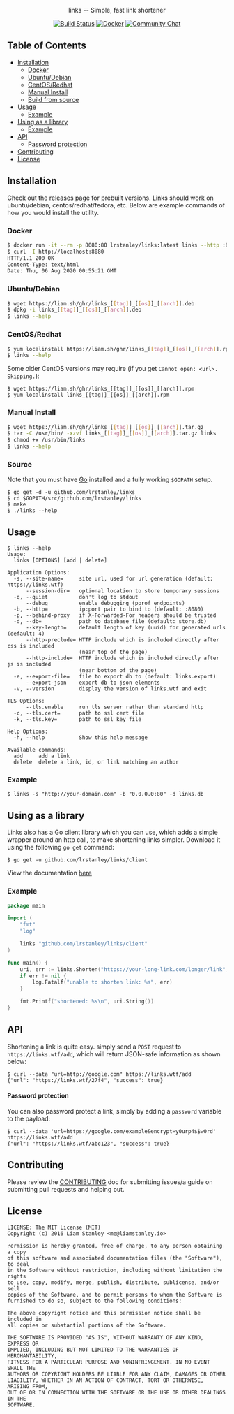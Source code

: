 <p align="center">links -- Simple, fast link shortener</p>
<p align="center">
  <a href="https://travis-ci.org/lrstanley/links"><img src="https://travis-ci.org/lrstanley/links.svg?branch=master" alt="Build Status"></a>
  <a href="https://hub.docker.com/r/lrstanley/links"><img src="https://img.shields.io/badge/Docker-lrstanley%2Flinks-blue.svg" alt="Docker"></a>
  <a href="https://liam.sh/chat"><img src="https://img.shields.io/badge/Community-Chat%20with%20us-green.svg" alt="Community Chat"></a>
</p>

## Table of Contents
- [Installation](#installation)
  - [Docker](#docker)
  - [Ubuntu/Debian](#ubuntudebian)
  - [CentOS/Redhat](#centosredhat)
  - [Manual Install](#manual-install)
  - [Build from source](#build-from-source)
- [Usage](#usage)
  - [Example](#example)
- [Using as a library](#using-as-a-library)
  - [Example](#example-1)
- [API](#api)
    - [Password protection](#password-protection)
- [Contributing](#contributing)
- [License](#license)

## Installation

Check out the [releases](https://github.com/lrstanley/links/releases)
page for prebuilt versions. Links should work on ubuntu/debian,
centos/redhat/fedora, etc. Below are example commands of how you would install
the utility.

### Docker

```bash
$ docker run -it --rm -p 8080:80 lrstanley/links:latest links --http :80 --db /data/store.db
$ curl -I http://localhost:8080
HTTP/1.1 200 OK
Content-Type: text/html
Date: Thu, 06 Aug 2020 00:55:21 GMT
```

### Ubuntu/Debian

```bash
$ wget https://liam.sh/ghr/links_[[tag]]_[[os]]_[[arch]].deb
$ dpkg -i links_[[tag]]_[[os]]_[[arch]].deb
$ links --help
```

### CentOS/Redhat

```bash
$ yum localinstall https://liam.sh/ghr/links_[[tag]]_[[os]]_[[arch]].rpm
$ links --help
```

Some older CentOS versions may require (if you get `Cannot open: <url>. Skipping.`):

```console
$ wget https://liam.sh/ghr/links_[[tag]]_[[os]]_[[arch]].rpm
$ yum localinstall links_[[tag]]_[[os]]_[[arch]].rpm
```

### Manual Install

```bash
$ wget https://liam.sh/ghr/links_[[tag]]_[[os]]_[[arch]].tar.gz
$ tar -C /usr/bin/ -xzvf links_[[tag]]_[[os]]_[[arch]].tar.gz links
$ chmod +x /usr/bin/links
$ links --help
```

### Source

Note that you must have [Go](https://golang.org/doc/install) installed and
a fully working `$GOPATH` setup.

    $ go get -d -u github.com/lrstanley/links
    $ cd $GOPATH/src/github.com/lrstanley/links
    $ make
    $ ./links --help

## Usage

```
$ links --help
Usage:
  links [OPTIONS] [add | delete]

Application Options:
  -s, --site-name=     site url, used for url generation (default: https://links.wtf)
      --session-dir=   optional location to store temporary sessions
  -q, --quiet          don't log to stdout
      --debug          enable debugging (pprof endpoints)
  -b, --http=          ip:port pair to bind to (default: :8080)
  -p, --behind-proxy   if X-Forwarded-For headers should be trusted
  -d, --db=            path to database file (default: store.db)
      --key-length=    default length of key (uuid) for generated urls (default: 4)
      --http-preclude= HTTP include which is included directly after css is included
                       (near top of the page)
      --http-include=  HTTP include which is included directly after js is included
                       (near bottom of the page)
  -e, --export-file=   file to export db to (default: links.export)
      --export-json    export db to json elements
  -v, --version        display the version of links.wtf and exit

TLS Options:
      --tls.enable     run tls server rather than standard http
  -c, --tls.cert=      path to ssl cert file
  -k, --tls.key=       path to ssl key file

Help Options:
  -h, --help           Show this help message

Available commands:
  add     add a link
  delete  delete a link, id, or link matching an author

```

### Example

```
$ links -s "http://your-domain.com" -b "0.0.0.0:80" -d links.db
```

## Using as a library

Links also has a Go client library which you can use, which adds a simple
wrapper around an http call, to make shortening links simpler. Download it
using the following `go get` command:

```
$ go get -u github.com/lrstanley/links/client
```

View the documentation [here](https://godoc.org/github.com/lrstanley/links/client)

### Example

```go
package main

import (
	"fmt"
	"log"

	links "github.com/lrstanley/links/client"
)

func main() {
	uri, err := links.Shorten("https://your-long-link.com/longer/link", "", nil)
	if err != nil {
		log.Fatalf("unable to shorten link: %s", err)
	}

	fmt.Printf("shortened: %s\n", uri.String())
}
```

## API

Shortening a link is quite easy. simply send a `POST` request to `https://links.wtf/add`,
which will return JSON-safe information as shown below:

```
$ curl --data "url=http://google.com" https://links.wtf/add
{"url": "https://links.wtf/27f4", "success": true}
```

#### Password protection

You can also password protect a link, simply by adding a `password` variable to the payload:

```
$ curl --data 'url=https://google.com/example&encrypt=y0urp4$$w0rd' https://links.wtf/add
{"url": "https://links.wtf/abc123", "success": true}
```

## Contributing

Please review the [CONTRIBUTING](CONTRIBUTING.md) doc for submitting issues/a guide
on submitting pull requests and helping out.

## License

```
LICENSE: The MIT License (MIT)
Copyright (c) 2016 Liam Stanley <me@liamstanley.io>

Permission is hereby granted, free of charge, to any person obtaining a copy
of this software and associated documentation files (the "Software"), to deal
in the Software without restriction, including without limitation the rights
to use, copy, modify, merge, publish, distribute, sublicense, and/or sell
copies of the Software, and to permit persons to whom the Software is
furnished to do so, subject to the following conditions:

The above copyright notice and this permission notice shall be included in
all copies or substantial portions of the Software.

THE SOFTWARE IS PROVIDED "AS IS", WITHOUT WARRANTY OF ANY KIND, EXPRESS OR
IMPLIED, INCLUDING BUT NOT LIMITED TO THE WARRANTIES OF MERCHANTABILITY,
FITNESS FOR A PARTICULAR PURPOSE AND NONINFRINGEMENT. IN NO EVENT SHALL THE
AUTHORS OR COPYRIGHT HOLDERS BE LIABLE FOR ANY CLAIM, DAMAGES OR OTHER
LIABILITY, WHETHER IN AN ACTION OF CONTRACT, TORT OR OTHERWISE, ARISING FROM,
OUT OF OR IN CONNECTION WITH THE SOFTWARE OR THE USE OR OTHER DEALINGS IN THE
SOFTWARE.
```
